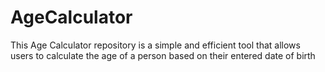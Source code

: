# AgeCalculator
This Age Calculator repository is a simple and efficient tool that allows users to calculate the age of a person based on their entered date of birth
